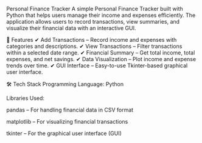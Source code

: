 Personal Finance Tracker
A simple Personal Finance Tracker built with Python that helps users manage their income and expenses efficiently. The application allows users to record transactions, view summaries, and visualize their financial data with an interactive GUI.

🚀 Features
✔ Add Transactions – Record income and expenses with categories and descriptions.
✔ View Transactions – Filter transactions within a selected date range.
✔ Financial Summary – Get total income, total expenses, and net savings.
✔ Data Visualization – Plot income and expense trends over time.
✔ GUI Interface – Easy-to-use Tkinter-based graphical user interface.

🛠️ Tech Stack
Programming Language: Python

Libraries Used:

pandas – For handling financial data in CSV format

matplotlib – For visualizing financial transactions

tkinter – For the graphical user interface (GUI)

